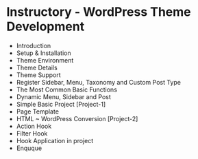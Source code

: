 # Instructory - WordPress Theme Development 
 - Introduction
 - Setup & Installation
 - Theme Environment
 - Theme Details
 - Theme Support
 - Register Sidebar, Menu, Taxonomy and Custom Post Type
 - The Most Common Basic Functions
 - Dynamic Menu, Sidebar and Post
 - Simple Basic Project [Project-1]
 - Page Template
 - HTML ~ WordPress Conversion [Project-2]
 - Action Hook
 - Filter Hook
 - Hook Application in project
 - Enquque

